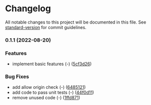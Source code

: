 # Changelog

All notable changes to this project will be documented in this file. See [standard-version](https://github.com/conventional-changelog/standard-version) for commit guidelines.

### 0.1.1 (2022-08-20)


### Features

* implement basic features (-) ([5cf3d26](https://github.com/NozomuIkuta/h3-cors/commit/5cf3d26781491b10b51f1af8dc5f0d75376d938b))


### Bug Fixes

* add allow origin check (-) ([6485121](https://github.com/NozomuIkuta/h3-cors/commit/6485121fff65d927c5eaf5683fff759ee2710ed3))
* add code to pass unit tests (-) ([44f0d11](https://github.com/NozomuIkuta/h3-cors/commit/44f0d11c9e97df069752d12701706fd272696180))
* remove unused code (-) ([1ffd871](https://github.com/NozomuIkuta/h3-cors/commit/1ffd871dce41c3f2a898b8bf27b6bba9455eb697))
